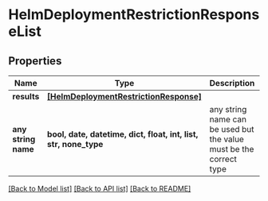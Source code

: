 # HelmDeploymentRestrictionResponseList


## Properties
Name | Type | Description | Notes
------------ | ------------- | ------------- | -------------
**results** | [**[HelmDeploymentRestrictionResponse]**](HelmDeploymentRestrictionResponse.md) |  | [optional] 
**any string name** | **bool, date, datetime, dict, float, int, list, str, none_type** | any string name can be used but the value must be the correct type | [optional]

[[Back to Model list]](../README.md#documentation-for-models) [[Back to API list]](../README.md#documentation-for-api-endpoints) [[Back to README]](../README.md)


